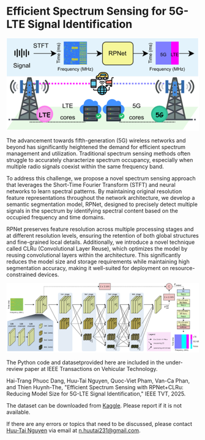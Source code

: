 # Efficient Spectrum Sensing  for 5G-LTE Signal Identification

![Illustration of a 5G-LTE network with DL-based spectrum sensing.](framework.png)

The advancement towards fifth-generation (5G) wireless networks and beyond has significantly heightened the demand for efficient spectrum management and utilization. Traditional spectrum sensing methods often struggle to accurately characterize spectrum occupancy, especially when multiple radio signals coexist within the same frequency band.

To address this challenge, we propose a novel spectrum sensing approach that leverages the Short-Time Fourier Transform (STFT) and neural networks to learn spectral patterns. By maintaining original resolution feature representations throughout the network architecture, we develop a semantic segmentation model, RPNet, designed to precisely detect multiple signals in the spectrum by identifying spectral content based on the occupied frequency and time domains.

RPNet preserves feature resolution across multiple processing stages and at different resolution levels, ensuring the retention of both global structures and fine-grained local details. Additionally, we introduce a novel technique called CLRu (Convolutional Layer Reuse), which optimizes the model by reusing convolutional layers within the architecture. This significantly reduces the model size and storage requirements while maintaining high segmentation accuracy, making it well-suited for deployment on resource-constrained devices.

![RPNet architecture.](RPNet.png)

The Python code and datasetprovided here are included in the under-review paper at IEEE Transactions on Vehicular Technology.

Hai-Trang Phuoc Dang, Huu-Tai Nguyen, Quoc-Viet Pham, Van-Ca Phan, and Thien Huynh-The, "Efficient Spectrum Sensing with RPNet+CLRu: Reducing Model Size for 5G-LTE Signal Identification," IEEE TVT, 2025.

The dataset can be downloaded from [Kaggle](https://www.kaggle.com/datasets/huutai23012003/j02-tai). Please report if it is not available.

If there are any errors or topics that need to be discussed, please contact [Huu-Tai Nguyen](https://github.com/HuuTaiNg) via email at n.huutai231@gmail.com.
